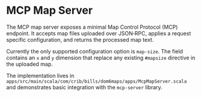 # MCP Map Server

The MCP map server exposes a minimal Map Control Protocol (MCP) endpoint. It accepts map files uploaded over JSON‑RPC, applies a request specific configuration, and returns the processed map text.

Currently the only supported configuration option is `map-size`. The field contains an `x` and `y` dimension that replace any existing `#mapsize` directive in the uploaded map.

The implementation lives in `apps/src/main/scala/com/crib/bills/dom6maps/apps/McpMapServer.scala` and demonstrates basic integration with the `mcp-server` library.
